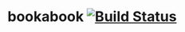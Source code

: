 # bookabook [![Build Status](https://travis-ci.com/book-a-book/bookabook.svg?branch=development)](https://travis-ci.com/book-a-book/bookabook)
